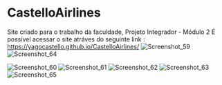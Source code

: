 # CastelloAirlines

Site criado para o trabalho da faculdade, Projeto Integrador - Módulo 2
É possível acessar o site atráves do seguinte link : https://yagocastello.github.io/CastelloAirlines/
![Screenshot_59](https://github.com/YagoCastello/CastelloAirlines/assets/104936515/e9450e7b-9801-4bc6-a9c6-17bd88215c9f)
![Screenshot_64](https://github.com/YagoCastello/CastelloAirlines/assets/104936515/0da87d36-ea16-4c2d-81ec-572cf3da1b26)

![Screenshot_60](https://github.com/YagoCastello/CastelloAirlines/assets/104936515/b53a356c-5580-4d88-b027-fc6fe5e82054)
![Screenshot_61](https://github.com/YagoCastello/CastelloAirlines/assets/104936515/76b659dc-9790-4ffa-8930-56fca12e239e)
![Screenshot_62](https://github.com/YagoCastello/CastelloAirlines/assets/104936515/f739a074-a32d-4680-82db-554e7754c94d)
![Screenshot_63](https://github.com/YagoCastello/CastelloAirlines/assets/104936515/95a47f0c-8dde-41fb-8a8c-c2765c6816db)
![Screenshot_65](https://github.com/YagoCastello/CastelloAirlines/assets/104936515/146edc9c-a6f0-4d05-b950-b547c98452cb)
